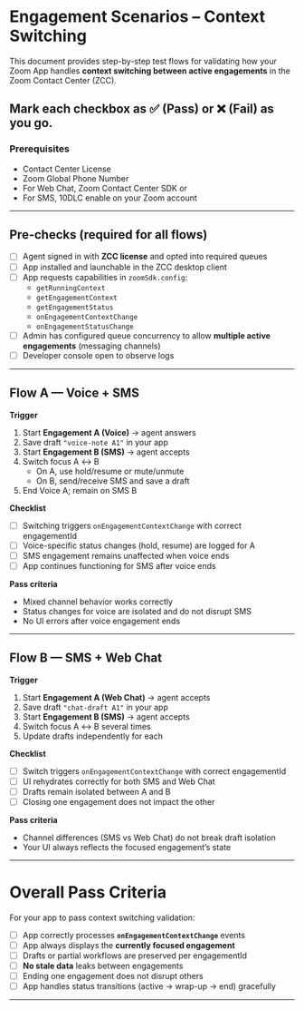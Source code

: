 # Engagement Scenarios – Context Switching

This document provides step-by-step test flows for validating how your Zoom App handles **context switching between active engagements** in the Zoom Contact Center (ZCC).  

Mark each checkbox as ✅ (Pass) or ❌ (Fail) as you go.
---
### Prerequisites
* Contact Center License
* Zoom Global Phone Number
* For Web Chat, Zoom Contact Center SDK or
* For SMS, 10DLC enable on your Zoom account 
  
---

## Pre-checks (required for all flows)

- [ ] Agent signed in with **ZCC license** and opted into required queues  
- [ ] App installed and launchable in the ZCC desktop client  
- [ ] App requests capabilities in `zoomSdk.config`:
  - `getRunningContext`
  - `getEngagementContext`
  - `getEngagementStatus`
  - `onEngagementContextChange`
  - `onEngagementStatusChange`  
- [ ] Admin has configured queue concurrency to allow **multiple active engagements** (messaging channels)  
- [ ] Developer console open to observe logs  

---

## Flow A — Voice + SMS

**Trigger**

1. Start **Engagement A (Voice)** → agent answers  
2. Save draft `"voice-note A1"` in your app  
3. Start **Engagement B (SMS)** → agent accepts  
4. Switch focus A ↔ B  
   - On A, use hold/resume or mute/unmute  
   - On B, send/receive SMS and save a draft  
5. End Voice A; remain on SMS B  

**Checklist**

- [ ] Switching triggers `onEngagementContextChange` with correct engagementId  
- [ ] Voice-specific status changes (hold, resume) are logged for A  
- [ ] SMS engagement remains unaffected when voice ends  
- [ ] App continues functioning for SMS after voice ends  

**Pass criteria**

- Mixed channel behavior works correctly  
- Status changes for voice are isolated and do not disrupt SMS  
- No UI errors after voice engagement ends  

---

## Flow B — SMS + Web Chat

**Trigger**

1. Start **Engagement A (Web Chat)** → agent accepts  
2. Save draft `"chat-draft A1"` in your app  
3. Start **Engagement B (SMS)** → agent accepts  
4. Switch focus A ↔ B several times  
5. Update drafts independently for each  

**Checklist**

- [ ] Switch triggers `onEngagementContextChange` with correct engagementId  
- [ ] UI rehydrates correctly for both SMS and Web Chat  
- [ ] Drafts remain isolated between A and B  
- [ ] Closing one engagement does not impact the other  

**Pass criteria**

- Channel differences (SMS vs Web Chat) do not break draft isolation  
- Your UI always reflects the focused engagement’s state  

---

# Overall Pass Criteria

For your app to pass context switching validation:

- [ ] App correctly processes **`onEngagementContextChange`** events  
- [ ] App always displays the **currently focused engagement**  
- [ ] Drafts or partial workflows are preserved per engagementId  
- [ ] **No stale data** leaks between engagements  
- [ ] Ending one engagement does not disrupt others  
- [ ] App handles status transitions (active → wrap-up → end) gracefully  

---

